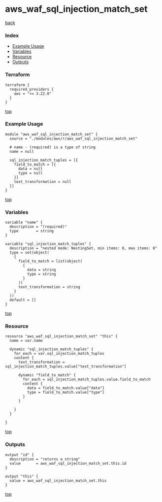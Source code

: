# aws_waf_sql_injection_match_set
[back](../aws.md)
### Index
- [Example Usage](#example-usage)
- [Variables](#variables)
- [Resource](#resource)
- [Outputs](#outputs)
### Terraform
```hcl
terraform {
  required_providers {
    aws = ">= 3.22.0"
  }
}
```
[top](#index)
### Example Usage
```hcl
module "aws_waf_sql_injection_match_set" {
  source = "./modules/aws/r/aws_waf_sql_injection_match_set"

  # name - (required) is a type of string
  name = null

  sql_injection_match_tuples = [{
    field_to_match = [{
      data = null
      type = null
    }]
    text_transformation = null
  }]
}
```
[top](#index)
### Variables
```hcl
variable "name" {
  description = "(required)"
  type        = string
}

variable "sql_injection_match_tuples" {
  description = "nested mode: NestingSet, min items: 0, max items: 0"
  type = set(object(
    {
      field_to_match = list(object(
        {
          data = string
          type = string
        }
      ))
      text_transformation = string
    }
  ))
  default = []
}
```
[top](#index)

### Resource
```hcl
resource "aws_waf_sql_injection_match_set" "this" {
  name = var.name

  dynamic "sql_injection_match_tuples" {
    for_each = var.sql_injection_match_tuples
    content {
      text_transformation = sql_injection_match_tuples.value["text_transformation"]

      dynamic "field_to_match" {
        for_each = sql_injection_match_tuples.value.field_to_match
        content {
          data = field_to_match.value["data"]
          type = field_to_match.value["type"]
        }
      }

    }
  }

}
```
[top](#index)
### Outputs
```hcl
output "id" {
  description = "returns a string"
  value       = aws_waf_sql_injection_match_set.this.id
}

output "this" {
  value = aws_waf_sql_injection_match_set.this
}
```
[top](#index)
